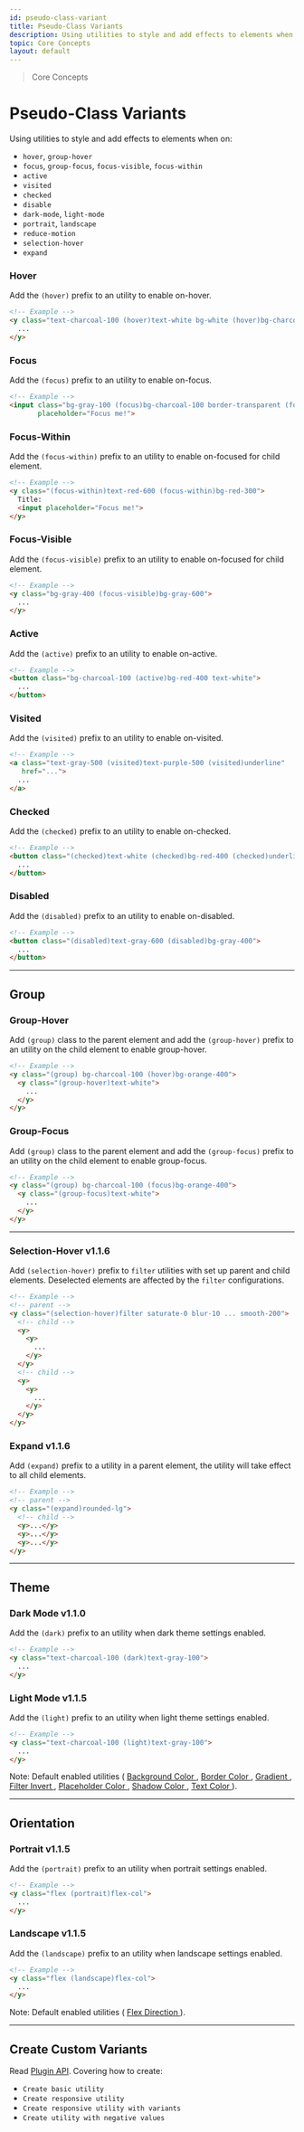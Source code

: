 ```yaml
---
id: pseudo-class-variant
title: Pseudo-Class Variants
description: Using utilities to style and add effects to elements when on hover, group-hover, group-focus, group-focus, focus, active, disabled, visited, checked and so on.
topic: Core Concepts
layout: default
---
```


> Core Concepts

# Pseudo-Class Variants

Using utilities to style and add effects to elements when on:

- `hover`, `group-hover`
- `focus`, `group-focus`, `focus-visible`, `focus-within`
- `active`
- `visited`
- `checked`
- `disable`
- `dark-mode`, `light-mode`
- `portrait`, `landscape`
- `reduce-motion`
- `selection-hover`
- `expand`

### Hover

Add the `(hover)` prefix to an utility to enable on-hover.

```html
<!-- Example -->
<y class="text-charcoal-100 (hover)text-white bg-white (hover)bg-charcoal-100">
  ...
</y>
```

### Focus

Add the `(focus)` prefix to an utility to enable on-focus.

```html
<!-- Example -->
<input class="bg-gray-100 (focus)bg-charcoal-100 border-transparent (focus)border-gray-200"
       placeholder="Focus me!">
```

### Focus-Within

Add the `(focus-within)` prefix to an utility to enable on-focused for child element.

```html
<!-- Example -->
<y class="(focus-within)text-red-600 (focus-within)bg-red-300">
  Title:
  <input placeholder="Focus me!">
</y>
```

### Focus-Visible

Add the `(focus-visible)` prefix to an utility to enable on-focused for child element.

```html
<!-- Example -->
<y class="bg-gray-400 (focus-visible)bg-gray-600">
  ...
</y>
```

### Active

Add the `(active)` prefix to an utility to enable on-active.

```html
<!-- Example -->
<button class="bg-charcoal-100 (active)bg-red-400 text-white">
  ...
</button>
```

### Visited

Add the `(visited)` prefix to an utility to enable on-visited.

```html
<!-- Example -->
<a class="text-gray-500 (visited)text-purple-500 (visited)underline"
   href="...">
  ...
</a>
```

### Checked

Add the `(checked)` prefix to an utility to enable on-checked.

```html
<!-- Example -->
<button class="(checked)text-white (checked)bg-red-400 (checked)underline">
  ...
</button>
```

### Disabled

Add the `(disabled)` prefix to an utility to enable on-disabled.

```html
<!-- Example -->
<button class="(disabled)text-gray-600 (disabled)bg-gray-400">
  ...
</button>
```

---

## Group

### Group-Hover

Add `(group)` class to the parent element and add the `(group-hover)` prefix to an utility on the child element to enable group-hover.

```html
<!-- Example -->
<y class="(group) bg-charcoal-100 (hover)bg-orange-400">
  <y class="(group-hover)text-white">
    ...
  </y>
</y>
```

### Group-Focus

Add `(group)` class to the parent element and add the `(group-focus)` prefix to an utility on the child element to enable group-focus.

```html
<!-- Example -->
<y class="(group) bg-charcoal-100 (focus)bg-orange-400">
  <y class="(group-focus)text-white">
    ...
  </y>
</y>
```

---

### Selection-Hover <span class="ml-1 px-2 py-1 text-sm text-gray-600 (dark)text-charcoal-100 bg-gray-300 (dark)bg-gray-600">v1.1.6</span>

Add `(selection-hover)` prefix to `filter` utilities with set up parent and child elements. Deselected elements are affected by the `filter` configurations.

```html
<!-- Example -->
<!-- parent -->
<y class="(selection-hover)filter saturate-0 blur-10 ... smooth-200">
  <!-- child -->
  <y>
    <y>
      ...
    </y>
  </y>
  <!-- child -->
  <y>
    <y>
      ...
    </y>
  </y>
</y>
```

### Expand <span class="ml-1 px-2 py-1 text-sm text-gray-600 (dark)text-charcoal-100 bg-gray-300 (dark)bg-gray-600">v1.1.6</span>

Add `(expand)` prefix to a utility in a parent element, the utility will take effect to all child elements.

```html
<!-- Example -->
<!-- parent -->
<y class="(expand)rounded-lg">
  <!-- child -->
  <y>...</y>
  <y>...</y>
  <y>...</y>
</y>
```

---

## Theme

### Dark Mode <span class="ml-1 px-2 py-1 text-sm text-gray-600 (dark)text-charcoal-100 bg-gray-300 (dark)bg-gray-600">v1.1.0</span>

Add the `(dark)` prefix to an utility when dark theme settings enabled.

```html
<!-- Example -->
<y class="text-charcoal-100 (dark)text-gray-100">
  ...
</y>
```

### Light Mode <span class="ml-1 px-2 py-1 text-sm text-gray-600 (dark)text-charcoal-100 bg-gray-300 (dark)bg-gray-600">v1.1.5</span>

Add the `(light)` prefix to an utility when light theme settings enabled.

```html
<!-- Example -->
<y class="text-charcoal-100 (light)text-gray-100">
  ...
</y>
```

<y class="m-4 p-3 border-l-8 border-orange-600 text-sm text-orange-600 (dark)text-orange-500 bg-orange-200 (dark)bg-orange-900">
  <span class="pr-1 font-semibold">
    Note:
  </span>
  Default enabled utilities (
  <a href="/background-color/">
    Background Color
  </a>,
  <a href="/border-color/">
    Border Color
  </a>,
  <a href="/gradient/">
    Gradient
  </a>,
  <a href="/filter-invert/">
    Filter Invert
  </a>,
  <a href="/placeholder-color/">
    Placeholder Color
  </a>,
  <a href="/box-shadow-color/">
    Shadow Color
  </a>,
  <a href="/text-color/">
    Text Color
  </a>).
</y>

---

## Orientation

### Portrait <span class="ml-1 px-2 py-1 text-sm text-gray-600 (dark)text-charcoal-100 bg-gray-300 (dark)bg-gray-600">v1.1.5</span>

Add the `(portrait)` prefix to an utility when portrait settings enabled.

```html
<!-- Example -->
<y class="flex (portrait)flex-col">
  ...
</y>
```

### Landscape <span class="ml-1 px-2 py-1 text-sm text-gray-600 (dark)text-charcoal-100 bg-gray-300 (dark)bg-gray-600">v1.1.5</span>

Add the `(landscape)` prefix to an utility when landscape settings enabled.

```html
<!-- Example -->
<y class="flex (landscape)flex-col">
  ...
</y>
```

<y class="m-4 p-3 border-l-8 border-orange-600 text-sm text-orange-600 (dark)text-orange-500 bg-orange-200 (dark)bg-orange-900">
  <span class="pr-1 font-semibold">
    Note:
  </span>
  Default enabled utilities (
  <a href="/flex-direction/">
    Flex Direction
  </a>).
</y>

---

## Create Custom Variants

Read [Plugin API](/plugin-api/). Covering how to create:

- `Create basic utility`
- `Create responsive utility`
- `Create responsive utility with variants`
- `Create utility with negative values`